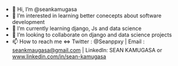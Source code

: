 - 👋 Hi, I’m @seankamugasa
- 👀 I’m interested in learning better conecepts about software development
- 🌱 I’m currently learning django, Js and data science
- 💞️ I’m looking to collaborate on django and data science projects
- 📫 How to reach me <=>
     Twitter : @Seanppxy | Email   : seankmaugasa@gmail.com | LinkedIn: SEAN KAMUGASA or www.linkedin.com/in/sean-kamugasa

<!---
seankamugasa/seankamugasa is a ✨ special ✨ repository because its `README.md` (this file) appears on your GitHub profile.
You can click the Preview link to take a look at your changes.
--->
